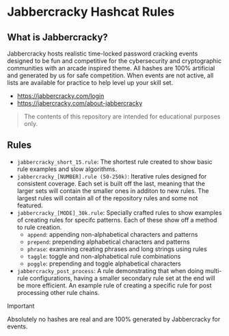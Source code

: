 # Jabbercracky Hashcat Rules

## What is Jabbercracky?
Jabbercracky hosts realistic time-locked password cracking events designed to be fun and competitive for the cybersecurity and cryptographic communities with an arcade inspired theme. All hashes are 100% artificial and generated by us for safe competition. When events are not active, all lists are available for practice to help level up your skill set.

- https://jabbercracky.com/login
- https://jabercracky.com/about-jabbercracky

> The contents of this repository are intended for educational purposes only.

## Rules

- `jabbercracky_short_15.rule`: The shortest rule created to show basic rule
  examples and slow algorithms.
- `jabbercracky_[NUMBER].rule (50-250k)`: Iterative rules designed for consistent
  coverage. Each set is built off the last, meaning that the larger sets will
  contain the smaller ones in additon to new rules. The largest rules will
  contain all of the repository rules and some not featured.
- `jabbercracky_[MODE]_30k.rule`: Specially crafted rules to show examples of
  creating rules for specifc patterns. Each of these show off a method to rule
  creation.
    - `append`: appending non-alphabetical characters and patterns
    - `prepend`: prepending alphabetical characters and patterns
    - `phrase`: examining creating phrases and long strings using rules
    - `taggle`: toggle and non-alphabetical rule combinations
    - `poggle`: prepending and toggle alphabetical characters
- `jabbercracky_post_process`: A rule demonstrating that when doing multi-rule
  configurations, having a smaller secondary rule set at the end will be more
  efficient. An example rule of creating a specific rule for post processing
  other rule chains.


> [!IMPORTANT]  
> Absolutely no hashes are real and are 100% generated by Jabbercracky for events.

